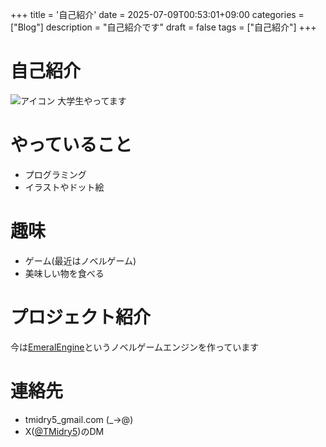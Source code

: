 +++
title = '自己紹介'
date = 2025-07-09T00:53:01+09:00
categories = ["Blog"]
description = "自己紹介です"
draft = false
tags = ["自己紹介"]
+++

# 自己紹介
![アイコン](/img/icon.png "アイコン")
大学生やってます

# やっていること
- プログラミング
- イラストやドット絵

# 趣味
- ゲーム(最近はノベルゲーム)
- 美味しい物を食べる

# プロジェクト紹介
今は[EmeralEngine](https://github.com/Emeral-Engine/EmeralEngine)というノベルゲームエンジンを作っています

# 連絡先
- tmidry5_gmail.com (_→@)
- X([@TMidry5](https://x.com/TMidry5))のDM
